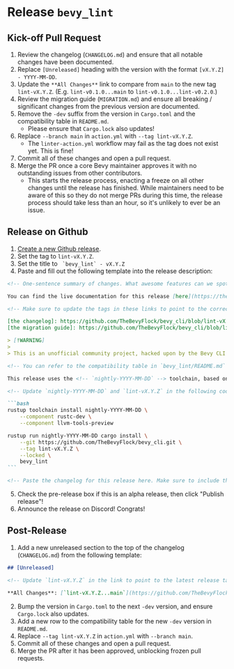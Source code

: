 # Release `bevy_lint`

## Kick-off Pull Request

1. Review the changelog (`CHANGELOG.md`) and ensure that all notable changes have been documented.
2. Replace `[Unreleased]` heading with the version with the format `[vX.Y.Z] - YYYY-MM-DD`.
3. Update the `**All Changes**` link to compare from `main` to the new tag `lint-vX.Y.Z`. (E.g. `lint-v0.1.0...main` to `lint-v0.1.0...lint-v0.2.0`.)
4. Review the migration guide (`MIGRATION.md`) and ensure all breaking / significant changes from the previous version are documented.
5. Remove the `-dev` suffix from the version in `Cargo.toml` and the compatibility table in `README.md`.
    - Please ensure that `Cargo.lock` also updates!
6. Replace `--branch main` in `action.yml` with `--tag lint-vX.Y.Z`.
    - The `linter-action.yml` workflow may fail as the tag does not exist yet. This is fine!
7. Commit all of these changes and open a pull request.
8. Merge the PR once a core Bevy maintainer approves it with no outstanding issues from other contributors.
    - This starts the release process, enacting a freeze on all other changes until the release has finished. While maintainers need to be aware of this so they do not merge PRs during this time, the release process should take less than an hour, so it's unlikely to ever be an issue.

## Release on Github

1. [Create a new Github release](https://github.com/TheBevyFlock/bevy_cli/releases/new).
2. Set the tag to `lint-vX.Y.Z`.
3. Set the title to `` `bevy_lint` - vX.Y.Z``
4. Paste and fill out the following template into the release description:

````markdown
<!-- One-sentence summary of changes. What awesome features can we spotlight? What critical bugs were fixed? -->

You can find the live documentation for this release [here](https://thebevyflock.github.io/bevy_cli/linter/index.html). You may also be interested in [the changelog] and [the migration guide].

<!-- Make sure to update the tags in these links to point to the correct version. -->

[the changelog]: https://github.com/TheBevyFlock/bevy_cli/blob/lint-vX.Y.Z/bevy_lint/CHANGELOG.md
[the migration guide]: https://github.com/TheBevyFlock/bevy_cli/blob/lint-vX.Y.Z/bevy_lint/MIGRATION.md

> [!WARNING]
>
> This is an unofficial community project, hacked upon by the Bevy CLI working group until it is eventually upstreamed into the main [Bevy Engine organization](https://github.com/bevyengine). Pardon our rough edges, and please consider [submitting an issue](https://github.com/TheBevyFlock/bevy_cli/issues) if you run into trouble!

<!-- You can refer to the compatibility table in `bevy_lint/README.md` for the following two values. -->

This release uses the <!-- `nightly-YYYY-MM-DD` --> toolchain, based on Rust <!-- 1.XX.Y -->. You can install it from Git with the following commands:

<!-- Update `nightly-YYYY-MM-DD` and `lint-vX.Y.Z` in the following code block. -->

```bash
rustup toolchain install nightly-YYYY-MM-DD \
    --component rustc-dev \
    --component llvm-tools-preview

rustup run nightly-YYYY-MM-DD cargo install \
    --git https://github.com/TheBevyFlock/bevy_cli.git \
    --tag lint-vX.Y.Z \
    --locked \
    bevy_lint
```

<!-- Paste the changelog for this release here. Make sure to include the "All Changes" link. :) -->
````

5. Check the pre-release box if this is an alpha release, then click "Publish release"!
6. Announce the release on Discord! Congrats!

## Post-Release

1. Add a new unreleased section to the top of the changelog (`CHANGELOG.md`) from the following template:

```markdown
## [Unreleased]

<!-- Update `lint-vX.Y.Z` in the link to point to the latest release tag. -->

**All Changes**: [`lint-vX.Y.Z...main`](https://github.com/TheBevyFlock/bevy_cli/compare/lint-vX.Y.Z...main)
```

2. Bump the version in `Cargo.toml` to the next `-dev` version, and ensure `Cargo.lock` also updates.
3. Add a new row to the compatibility table for the new `-dev` version in `README.md`.
4. Replace `--tag lint-vX.Y.Z` in `action.yml` with `--branch main`.
5. Commit all of these changes and open a pull request.
6. Merge the PR after it has been approved, unblocking frozen pull requests.
